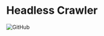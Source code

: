 # Headless Crawler

![GitHub](https://img.shields.io/github/license/zerobrowser/0browser-crawler?style=flat-square)

